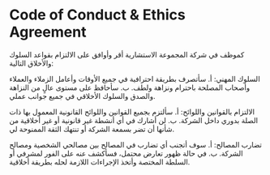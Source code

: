 # Code of Conduct & Ethics Agreement

كموظف في شركة المجموعة الاستشارية أقر وأوافق على الالتزام بقواعد السلوك والأخلاق التالية:

السلوك المهني: أ. سأتصرف بطريقة احترافية في جميع الأوقات وأعامل الزملاء والعملاء وأصحاب المصلحة باحترام ونزاهة ولطف. ب. سأحافظ على مستوى عالٍ من النزاهة والصدق والسلوك الأخلاقي في جميع جوانب عملي.

الالتزام بالقوانين واللوائح: أ. سألتزم بجميع القوانين واللوائح القانونية المعمول بها ذات الصلة بدوري داخل الشركة. ب. لن أشارك في أي أنشطة غير قانونية أو غير أخلاقية من شأنها أن تضر بسمعة الشركة أو تنتهك الثقة الممنوحة لي.

تضارب المصالح: أ. سوف أتجنب أي تضارب في المصالح بين مصالحي الشخصية ومصالح الشركة. ب. في حالة ظهور تعارض محتمل، فسأكشف عنه على الفور لمشرفي أو السلطة المختصة وأتخذ الإجراءات اللازمة لحله بطريقة أخلاقية.
